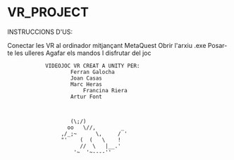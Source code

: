# VR_PROJECT
INSTRUCCIONS D'US:

Conectar les VR al ordinador mitjançant MetaQuest
Obrir l'arxiu .exe
Posar-te les ulleres
Agafar els mandos 
I disfrutar del joc


			    VIDEOJOC VR CREAT A UNITY PER:
					    Ferran Galocha
						Joan Casas
						Marc Heras
				            Francina Riera
						Artur Font



                        (\;/)
                       oo   \//,        _
                     ,/_;~      \,     / '
                     "'    (  (   \    !
                           //  \   |__.'
                         '~  '~----''
